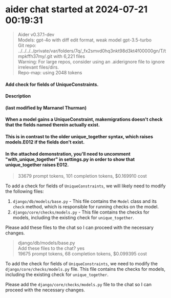 
# aider chat started at 2024-07-21 00:19:31

> Aider v0.37.1-dev  
> Models: gpt-4o with diff edit format, weak model gpt-3.5-turbo  
> Git repo: ../../../../private/var/folders/7q/_fx2smvd0hq3nkt98d3kt4f00000gn/T/tmpkffh37my/.git with 6,221 files  
> Warning: For large repos, consider using an .aiderignore file to ignore irrelevant files/dirs.  
> Repo-map: using 2048 tokens  

#### Add check for fields of UniqueConstraints.  
#### Description  
#### 	   
#### 		(last modified by Marnanel Thurman)  
#### 	   
#### When a model gains a UniqueConstraint, makemigrations doesn't check that the fields named therein actually exist.  
#### This is in contrast to the older unique_together syntax, which raises models.E012 if the fields don't exist.  
#### In the attached demonstration, you'll need to uncomment "with_unique_together" in settings.py in order to show that unique_together raises E012.  
> 33679 prompt tokens, 101 completion tokens, $0.169910 cost  

To add a check for fields of `UniqueConstraints`, we will likely need to modify the following files:

1. `django/db/models/base.py` - This file contains the `Model` class and its `check` method, which is responsible for running checks on the model.
2. `django/core/checks/models.py` - This file contains the checks for models, including the existing check for `unique_together`.

Please add these files to the chat so I can proceed with the necessary changes.

> django/db/models/base.py  
> Add these files to the chat? yes  
> 19675 prompt tokens, 68 completion tokens, $0.099395 cost  

To add the check for fields of `UniqueConstraints`, we need to modify the `django/core/checks/models.py` file. This file contains the checks for models, including the existing check for `unique_together`.

Please add the `django/core/checks/models.py` file to the chat so I can proceed with the necessary changes.

